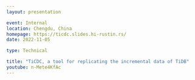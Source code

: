 ```yaml
---
layout: presentation

event: Internal
location: Chengdu, China
homepage: https://ticdc.slides.hi-rustin.rs/
date: 2022-11-05

type: Technical

title: "TiCDC, a tool for replicating the incremental data of TiDB"
youtube: n-Mete4KfAc
---
```

